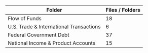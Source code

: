 | Folder                                  |   Files / Folders |
|-----------------------------------------|-------------------|
| Flow of Funds                           |                18 |
| U.S. Trade & International Transactions |                 6 |
| Federal Government Debt                 |                37 |
| National Income & Product Accounts      |                15 |